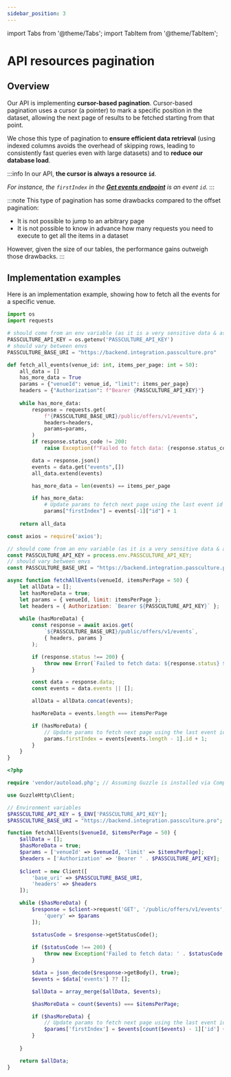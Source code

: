 ```yaml
---
sidebar_position: 3
---
```


import Tabs from '@theme/Tabs';
import TabItem from '@theme/TabItem';

# API resources pagination

## Overview
Our API is implementing **cursor-based pagination**. Cursor-based pagination uses a cursor (a pointer) to mark a specific position in the dataset, allowing the next page of results to be fetched starting from that point. 

We chose this type of pagination to **ensure efficient data retrieval** (using indexed columns avoids the overhead of skipping rows, leading to consistently fast queries even with large datasets) and to **reduce our database load**. 

:::info
In our API, **the cursor is always a resource `id`**.

_For instance, the `firstIndex` in the [**Get events endpoint**](/rest-api#tag/Event-Offers/operation/GetEvents) is an event `id`_.
:::

:::note
This type of pagination has some drawbacks compared to the offset pagination:
- It is not possible to jump to an arbitrary page
- It is not possible to know in advance how many requests you need to execute to get all the items in a dataset

However, given the size of our tables, the performance gains outweigh those drawbacks.
:::

## Implementation examples

Here is an implementation example, showing how to fetch all the events for a specific venue.

<Tabs>
<TabItem value="python" label="Python">

```py
import os
import requests

# should come from an env variable (as it is a very sensitive data & as it varies between envs)
PASSCULTURE_API_KEY = os.getenv('PASSCULTURE_API_KEY')
# should vary between envs
PASSCULTURE_BASE_URI = "https://backend.integration.passculture.pro"

def fetch_all_events(venue_id: int, items_per_page: int = 50):
    all_data = []
    has_more_data = True
    params = {"venueId": venue_id, "limit": items_per_page}
    headers = {"Authorization": f"Bearer {PASSCULTURE_API_KEY}"}
    
    while has_more_data:
        response = requests.get(
            f"{PASSCULTURE_BASE_URI}/public/offers/v1/events",
            headers=headers,
            params=params,
        )
        if response.status_code != 200:
            raise Exception(f"Failed to fetch data: {response.status_code} {response.text}")

        data = response.json()
        events = data.get("events",[])
        all_data.extend(events)

        has_more_data = len(events) == items_per_page

        if has_more_data:
            # Update params to fetch next page using the last event id + 1
            params["firstIndex"] = events[-1]["id"] + 1
    
    return all_data
```

</TabItem>

<TabItem value="javascript" label="Javascript">

```js
const axios = require('axios');

// should come from an env variable (as it is a very sensitive data & as it varies between envs)
const PASSCULTURE_API_KEY = process.env.PASSCULTURE_API_KEY;
// should vary between envs
const PASSCULTURE_BASE_URI = "https://backend.integration.passculture.pro";

async function fetchAllEvents(venueId, itemsPerPage = 50) {
    let allData = [];
    let hasMoreData = true;
    let params = { venueId, limit: itemsPerPage };
    let headers = { Authorization: `Bearer ${PASSCULTURE_API_KEY}` };
    
    while (hasMoreData) {
        const response = await axios.get(
            `${PASSCULTURE_BASE_URI}/public/offers/v1/events`,
            { headers, params }
        );

        if (response.status !== 200) {
            throw new Error(`Failed to fetch data: ${response.status} ${response.statusText}`);
        }

        const data = response.data;
        const events = data.events || [];

        allData = allData.concat(events);

        hasMoreData = events.length === itemsPerPage

        if (hasMoreData) {
            // Update params to fetch next page using the last event id + 1
            params.firstIndex = events[events.length - 1].id + 1;
        } 
    }
}
```

</TabItem>
<TabItem value="php" label="PHP">

```php
<?php

require 'vendor/autoload.php'; // Assuming Guzzle is installed via Composer

use GuzzleHttp\Client;

// Environment variables
$PASSCULTURE_API_KEY = $_ENV['PASSCULTURE_API_KEY'];
$PASSCULTURE_BASE_URI = "https://backend.integration.passculture.pro";

function fetchAllEvents($venueId, $itemsPerPage = 50) {
    $allData = [];
    $hasMoreData = true;
    $params = ['venueId' => $venueId, 'limit' => $itemsPerPage];
    $headers = ['Authorization' => 'Bearer ' . $PASSCULTURE_API_KEY];
    
    $client = new Client([
        'base_uri' => $PASSCULTURE_BASE_URI,
        'headers' => $headers
    ]);

    while ($hasMoreData) {
        $response = $client->request('GET', '/public/offers/v1/events', [
            'query' => $params
        ]);

        $statusCode = $response->getStatusCode();
        
        if ($statusCode !== 200) {
            throw new Exception('Failed to fetch data: ' . $statusCode . ' ' . $response->getReasonPhrase());
        }

        $data = json_decode($response->getBody(), true);
        $events = $data['events'] ?? [];

        $allData = array_merge($allData, $events);

        $hasMoreData = count($events) === $itemsPerPage;

        if ($hasMoreData) {
            // Update params to fetch next page using the last event id + 1
            $params['firstIndex'] = $events[count($events) - 1]['id'] + 1;
        }
       
    }

    return $allData;
}
```

</TabItem>

</Tabs>


